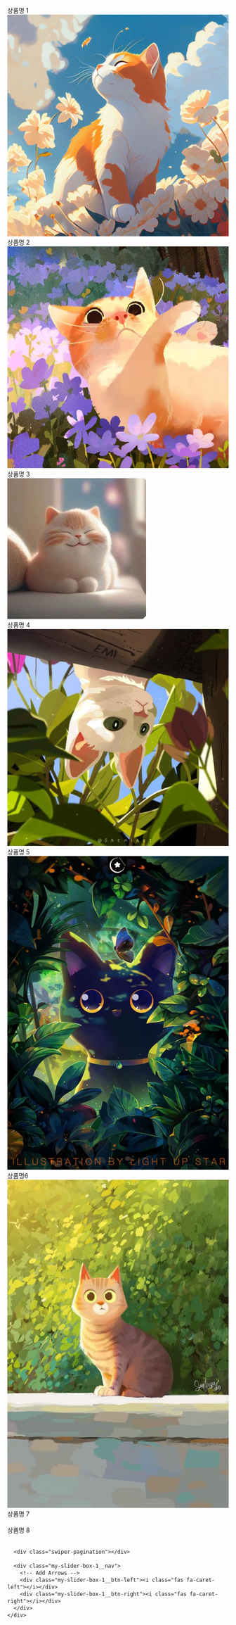 <link rel="stylesheet" href="https://cdnjs.cloudflare.com/ajax/libs/font-awesome/5.15.2/css/all.min.css">

<link rel="stylesheet" href="https://cdnjs.cloudflare.com/ajax/libs/Swiper/6.8.4/swiper-bundle.min.css" />
<script src="https://cdnjs.cloudflare.com/ajax/libs/Swiper/6.8.4/swiper-bundle.min.js"></script>




<div class="section-1 con-min-width">
  <div class="con">
    <div class="my-slider-box-1">
      <div class="swiper-container">
        <div class="swiper-wrapper">
          <div class="swiper-slide">
            <div class="my-slider-box-1__prod-name">상품명 1</div>
            <img src="1.jpg" alt="">
          </div>
          <div class="swiper-slide">
            <div class="my-slider-box-1__prod-name">상품명 2</div>
            <img src="2.jpg" alt="">
          </div>
          <div class="swiper-slide">
            <div class="my-slider-box-1__prod-name">상품명 3</div>
            <img src="3.jpg" alt="">
          </div>
          <div class="swiper-slide">
            <div class="my-slider-box-1__prod-name">상품명 4</div>
            <img src="4.jpg" alt="">
          </div>
          <div class="swiper-slide">
            <div class="my-slider-box-1__prod-name">상품명 5</div>
            <img src="5.jpg" alt="">
          </div>
          <div class="swiper-slide">
            <div class="my-slider-box-1__prod-name">상품명6</div>
            <img src="6.jpg" alt="">
          </div>
          <div class="swiper-slide">
            <div class="my-slider-box-1__prod-name">상품명 7</div>
            <img src="7.jpg" alt="">
          </div>
          <div class="swiper-slide">
            <div class="my-slider-box-1__prod-name">상품명 8</div>
            <img src="8.jpg" alt="">
          </div>
        </div>
      </div>
      
      <div class="swiper-pagination"></div>

      <div class="my-slider-box-1__nav">
        <!-- Add Arrows -->
        <div class="my-slider-box-1__btn-left"><i class="fas fa-caret-left"></i></div>
        <div class="my-slider-box-1__btn-right"><i class="fas fa-caret-right"></i></div>
      </div>
    </div>
  </div>
</div>
<link rel="stylesheet" href="slide gallery.css" />
<script src="slide gallery.js"></script>
